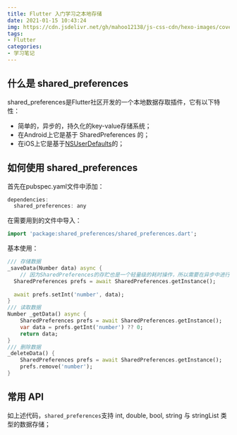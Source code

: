 ```yaml
---
title: Flutter 入门学习之本地存储
date: 2021-01-15 10:43:24
img: https://cdn.jsdelivr.net/gh/mahoo12138/js-css-cdn/hexo-images/cover/flutter.png
tags: 
- Flutter
categories: 
- 学习笔记
---
```


## 什么是 shared_preferences

shared_preferences是Flutter社区开发的一个本地数据存取插件，它有以下特性：

- 简单的，异步的，持久化的key-value存储系统；
- 在Android上它是基于 SharedPreferences 的；
- 在iOS上它是基于[NSUserDefaults](https://coding.imooc.com/class/321.html?mc_marking=f0d19be86650c0e77daa6fe37e140ded&mc_channel=shouji)的；

## 如何使用 shared_preferences

首先在pubspec.yaml文件中添加：

```dart
dependencies:
  shared_preferences: any
```


在需要用到的文件中导入：

```dart
import 'package:shared_preferences/shared_preferences.dart';
```

基本使用：

```dart
/// 存储数据
_saveData(Number data) async {
    // 因为SharedPreferences的存贮也是一个轻量级的耗时操作，所以需要在异步中进行的。
  SharedPreferences prefs = await SharedPreferences.getInstance();
  
  await prefs.setInt('number', data);
}
/// 读取数据
Number _getData() async {
    SharedPreferences prefs = await SharedPreferences.getInstance();
	var data = prefs.getInt('number') ?? 0;
	return data;
}
/// 删除数据
_deleteData() {
  	SharedPreferences prefs = await SharedPreferences.getInstance();
	prefs.remove('number');  
}
```

## 常用 API

如上述代码，`shared_preferences`支持 int, double, bool, string 与 stringList 类型的数据存储；